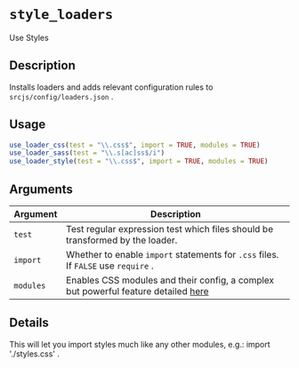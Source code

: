 # `style_loaders`

Use Styles


## Description

Installs loaders and adds relevant configuration rules to `srcjs/config/loaders.json` .


## Usage

```r
use_loader_css(test = "\\.css$", import = TRUE, modules = TRUE)
use_loader_sass(test = "\\.s[ac]ss$/i")
use_loader_style(test = "\\.css$", import = TRUE, modules = TRUE)
```


## Arguments

Argument      |Description
------------- |----------------
`test`     |     Test regular expression test which files should be transformed by the loader.
`import`     |     Whether to enable `import` statements for `.css` files. If `FALSE` use `require` .
`modules`     |     Enables CSS modules and their config, a complex but powerful feature detailed [here](https://webpack.js.org/loaders/css-loader/#modules)


## Details

This will let you import styles much like any other modules, e.g.: import './styles.css' .


